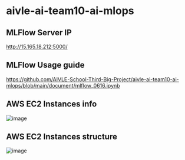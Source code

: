 # aivle-ai-team10-ai-mlops


## MLFlow Server IP
http://15.165.18.212:5000/

## MLFlow Usage guide
https://github.com/AIVLE-School-Third-Big-Project/aivle-ai-team10-ai-mlops/blob/main/document/mlflow_0616.ipynb

## AWS EC2 Instances info
![image](https://github.com/AIVLE-School-Third-Big-Project/aivle-ai-team10-ai-mlops/assets/89823516/de3b24f8-52e2-47de-92e9-458505f7d472)

## AWS EC2 Instances structure

![image](https://github.com/AIVLE-School-Third-Big-Project/aivle-ai-team10-ai-mlops/assets/89823516/fdc714ce-2d29-48cc-906e-ee994ad99e6e)
